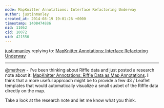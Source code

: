 ```yaml
---
node: MapKnitter Annotations: Interface Refactoring Underway
author: justinmanley
created_at: 2014-08-19 19:01:26 +0000
timestamp: 1408474886
nid: 11062
cid: 10072
uid: 421556
---
```




[justinmanley](../profile/justinmanley) replying to: [MapKnitter Annotations: Interface Refactoring Underway](../notes/justinmanley/08-19-2014/mapknitter-annotations-interface-refactoring-underway)

----
[@mathew](/profile/mathew) - I've been thinking about Riffle data and just posted a research note about it: [MapKnitter Annotations: Riffle Data as Map Annotations](http://publiclab.org/notes/justinmanley/08-19-2014/mapknitter-annotations-riffle-data-as-map-annotations).  I think that a more useful approach might be to provide a few d3 / Leaflet templates that would automatically visualize a small susbet of the Riffle data directly on the map.

Take a look at the research note and let me know what you think.